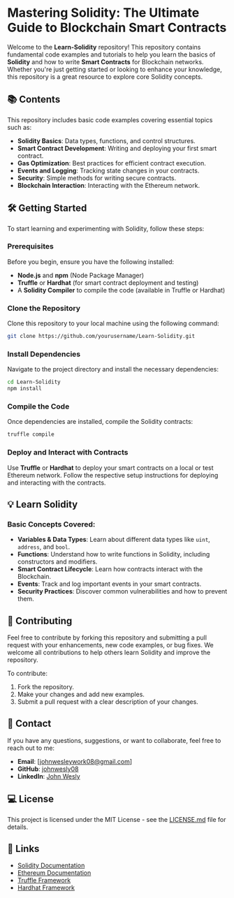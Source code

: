 # Mastering Solidity: The Ultimate Guide to Blockchain Smart Contracts

Welcome to the **Learn-Solidity** repository! This repository contains fundamental code examples and tutorials to help you learn the basics of **Solidity** and how to write **Smart Contracts** for Blockchain networks. Whether you're just getting started or looking to enhance your knowledge, this repository is a great resource to explore core Solidity concepts.

## 📚 Contents

This repository includes basic code examples covering essential topics such as:

- **Solidity Basics**: Data types, functions, and control structures.
- **Smart Contract Development**: Writing and deploying your first smart contract.
- **Gas Optimization**: Best practices for efficient contract execution.
- **Events and Logging**: Tracking state changes in your contracts.
- **Security**: Simple methods for writing secure contracts.
- **Blockchain Interaction**: Interacting with the Ethereum network.

## 🛠️ Getting Started

To start learning and experimenting with Solidity, follow these steps:

### Prerequisites

Before you begin, ensure you have the following installed:

- **Node.js** and **npm** (Node Package Manager)
- **Truffle** or **Hardhat** (for smart contract deployment and testing)
- A **Solidity Compiler** to compile the code (available in Truffle or Hardhat)

### Clone the Repository

Clone this repository to your local machine using the following command:

```bash
git clone https://github.com/yourusername/Learn-Solidity.git
```

### Install Dependencies

Navigate to the project directory and install the necessary dependencies:

```bash
cd Learn-Solidity
npm install
```

### Compile the Code

Once dependencies are installed, compile the Solidity contracts:

```bash
truffle compile
```

### Deploy and Interact with Contracts

Use **Truffle** or **Hardhat** to deploy your smart contracts on a local or test Ethereum network. Follow the respective setup instructions for deploying and interacting with the contracts.

## 💡 Learn Solidity

### Basic Concepts Covered:

- **Variables & Data Types**: Learn about different data types like `uint`, `address`, and `bool`.
- **Functions**: Understand how to write functions in Solidity, including constructors and modifiers.
- **Smart Contract Lifecycle**: Learn how contracts interact with the Blockchain.
- **Events**: Track and log important events in your smart contracts.
- **Security Practices**: Discover common vulnerabilities and how to prevent them.

## 🚀 Contributing

Feel free to contribute by forking this repository and submitting a pull request with your enhancements, new code examples, or bug fixes. We welcome all contributions to help others learn Solidity and improve the repository.

To contribute:
1. Fork the repository.
2. Make your changes and add new examples.
3. Submit a pull request with a clear description of your changes.

## 📧 Contact

If you have any questions, suggestions, or want to collaborate, feel free to reach out to me:

- **Email**: [johnwesleywork08@gmail.com]
- **GitHub**: [johnwesly08](https://github.com/johnwesly08)
- **LinkedIn**: [John Wesly](https://www.linkedin.com/in/john-wesly-a2a26b230/)

## 💻 License

This project is licensed under the MIT License - see the [LICENSE.md](LICENSE.md) file for details.

## 🔗 Links

- [Solidity Documentation](https://soliditylang.org/docs/)
- [Ethereum Documentation](https://ethereum.org/en/developers/docs/)
- [Truffle Framework](https://www.trufflesuite.com/)
- [Hardhat Framework](https://hardhat.org/)
